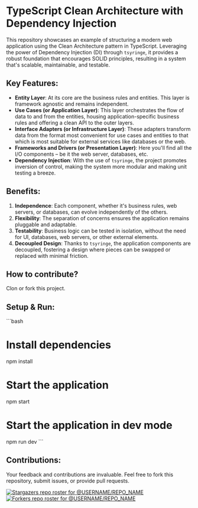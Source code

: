# TypeScript Clean Architecture with Dependency Injection

This repository showcases an example of structuring a modern web application using the Clean Architecture pattern in TypeScript. Leveraging the power of Dependency Injection (DI) through `tsyringe`, it provides a robust foundation that encourages SOLID principles, resulting in a system that's scalable, maintainable, and testable.

## Key Features:

- **Entity Layer**: At its core are the business rules and entities. This layer is framework agnostic and remains independent.
- **Use Cases (or Application Layer)**: This layer orchestrates the flow of data to and from the entities, housing application-specific business rules and offering a clean API to the outer layers.
- **Interface Adapters (or Infrastructure Layer)**: These adapters transform data from the format most convenient for use cases and entities to that which is most suitable for external services like databases or the web.
- **Frameworks and Drivers (or Presentation Layer)**: Here you'll find all the I/O components – be it the web server, databases, etc.
- **Dependency Injection**: With the use of `tsyringe`, the project promotes inversion of control, making the system more modular and making unit testing a breeze.

## Benefits:

1. **Independence**: Each component, whether it's business rules, web servers, or databases, can evolve independently of the others.
2. **Flexibility**: The separation of concerns ensures the application remains pluggable and adaptable.
3. **Testability**: Business logic can be tested in isolation, without the need for UI, databases, web servers, or other external elements.
4. **Decoupled Design**: Thanks to `tsyringe`, the application components are decoupled, fostering a design where pieces can be swapped or replaced with minimal friction.

## How to contribute?
Clon or fork this project.

## Setup & Run:
\```bash
# Install dependencies
npm install

# Start the application
npm start

# Start the application in dev mode
npm run dev
\```



## Contributions:
Your feedback and contributions are invaluable. Feel free to fork this repository, submit issues, or provide pull requests.


[![Stargazers repo roster for @USERNAME/REPO_NAME](https://reporoster.com/stars/bypepe77/typescript-clean-architecture)](https://github.com/bypepe77/typescript-clean-architecture/stargazers)
[![Forkers repo roster for @USERNAME/REPO_NAME](https://reporoster.com/forks/bypepe77/typescript-clean-architecture)](https://github.com/bypepe77/typescript-clean-architecture/network/members)
